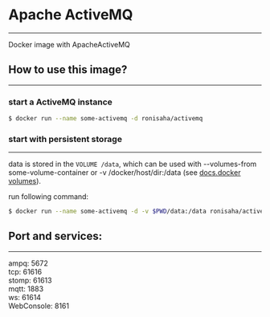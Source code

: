 # Apache ActiveMQ

----

Docker image with ApacheActiveMQ

## How to use this image?

----
### start a ActiveMQ instance
```bash
$ docker run --name some-activemq -d ronisaha/activemq
```

### start with persistent storage

----
data is stored in the `VOLUME /data`, which can be used with --volumes-from some-volume-container or -v /docker/host/dir:/data
(see [docs.docker volumes](https://docs.docker.com/engine/tutorials/dockervolumes/)).

run following command:

```bash
$ docker run --name some-activemq -d -v $PWD/data:/data ronisaha/activemq
```

## Port and services:

----

ampq: 5672  
tcp: 61616  
stomp: 61613  
mqtt: 1883  
ws: 61614  
WebConsole: 8161  
